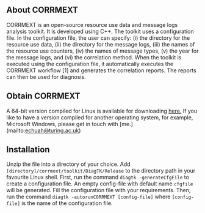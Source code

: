 ## About CORRMEXT ##
CORRMEXT is an open-source resource use data and message logs analysis toolkit. It is developed using C++. The toolkit uses a configuration file. In the configuration file, the user can specify: (i) the directory for the resource use data, (ii) the directory for the message logs, (iii) the names of the resource use counters, (iv) the names of message types, (v) the year for the message logs, and (vi) the correlation method. When the toolkit is executed using the configuration file, it automatically executes the CORRMEXT workflow [1] and generates the correlation reports. The reports can then be used for diagnosis.

## Obtain CORRMEXT ##
A 64-bit version compiled for Linux is available for downloading [here.](https://tinyurl.com/y7wpv488)  If you like to have a version compiled for another operating system, for example, Microsoft Windows, please get in touch with [me.] (mailto:echuah@turing.ac.uk)

## Installation ##
Unzip the file into a directory of your choice.  Add `[directory]/corrmext/toolkit/DiagTK/Release` to the directory path in your favourite Linux shell.  First, run the command `diagtk -generateCfgFile` to create a configuration file.  An empty config-file with default name `cfgfile` will be generated.  Fill the configuration file with your requirements.  Then, run the command `diagtk -autorunCORRMEXT [config-file]` where `[config-file]` is the name of the configuration file.
